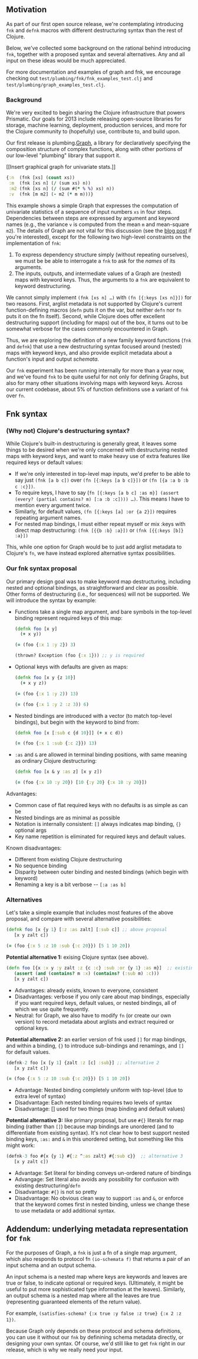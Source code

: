 ## Motivation

As part of our first open source release, we're contemplating introducing `fnk` and `defnk` macros with different destructuring syntax than the rest of Clojure.  

Below, we've collected some background on the rational behind introducing `fnk`, together with a proposed syntax and several alternatives.  Any and all input on these ideas would be much appreciated.

For more documentation and examples of graph and fnk, we encourage checking out `test/plumbing/fnk/fnk_examples_test.clj` and `test/plumbing/graph_examples_test.clj`.

### Background

We're very excited to begin sharing the Clojure infrastructure that powers Prismatic.  Our goals for 2013 include releasing open-source libraries for storage, machine learning, deployment, production services, and more for the Clojure community to (hopefully) use, contribute to, and build upon. 

Our first release is plumbing.[Graph], a library for declaratively specifying the composition structure of complex functions, along with other portions of our low-level "plumbing" library that support it. 

[[Insert graphical graph for univariate stats.]]

```clojure
{:n  (fnk [xs] (count xs))
 :m  (fnk [xs n] (/ (sum xs) n))
 :m2 (fnk [xs n] (/ (sum #(* % %) xs) n))
 :v  (fnk [m m2] (- m2 (* m m)))}
```
     
This example shows a simple Graph that expresses the computation of univariate statistics of a sequence of input numbers `xs` in four steps.  Dependencies between steps are expressed by argument and keyword names  (e.g., the variance `v` is computed from the mean `m` and mean-square `m2`).   The details of Graph are not vital for this discussion (see the [blog post](Graph) if you're interested), except for the following two high-level constraints on the implementation of `fnk`:

  1.  To express dependency structure simply (without repeating ourselves), we must be be able to interrogate a `fnk`  to ask for the *names* of its arguments.
  2.  The inputs, outputs, and intermediate values of a Graph are (nested) maps with keyword keys.  Thus, the arguments to a `fnk` are equivalent to keyword destructuring.

We cannot simply implement `(fnk [xs n] …)` with `(fn [{:keys [xs n]}])` for two reasons. First, arglist metadata is not supported by Clojure's current function-defining macros (`defn` puts it on the var, but neither `defn` nor `fn` puts it on the fn itself).  Second, while Clojure does offer excellent destructuring support (including for maps) out of the box, it turns out to be somewhat verbose for the cases commonly encountered in Graph.  

Thus, we are exploring the definition of a new family keyword functions (`fnk` and `defnk`) that use a new destructuring syntax focused around (nested) maps with keyword keys, and also provide explicit metadata about a function's input and output *schemata*. 

Our `fnk` experiment has been running internally for more than a year now, and we've found `fnk` to be quite useful for not only for defining Graphs, but also for many other situations involving maps with keyword keys.  Across our current codebase, about 5% of function definitions use a variant of `fnk` over `fn`.


## Fnk syntax

### (Why not) Clojure's destructuring syntax?

While Clojure's built-in destructuring is generally great, it leaves some things to be desired when we're only concerned with destructuring nested maps with keyword keys, and want to make heavy use of extra features like required keys or default values:

 * If we're only interested in top-level map inputs, we'd prefer to be able to say just `(fnk [a b c])` over `(fn [{:keys [a b c]}])` or `(fn [{a :a b :b c :c}])`. 
 * To require keys, I have to say (`fn [{:keys [a b c] :as m}] (assert (every? (partial contains? m) [:a :b :c]))) …)`.  This means I have to mention every argument twice.
 * Similarly, for default values, `(fn [{:keys [a] :or {a 2}])` requires repeating argument names.
 * For nested map bindings, I must either repeat myself or mix :keys with direct map destructuring: `(fnk [{{b :b} :a}])` or `(fnk [{{:keys [b]} :a}])`
 
 This, while one option for Graph would be to just add arglist metadata to Clojure's `fn`, we have instead explored alternative syntax possibilities.

### Our fnk syntax proposal

Our primary design goal was to make keyword map destructuring, including nested and optional bindings, as straightforward and clear as possible.  Other forms of destructuring (i.e., for sequences) will not be supported.  We will introduce the syntax by example:

 * Functions take a single map argument, and bare symbols in the top-level binding represent required keys of this map: 

    ```clojure
    (defnk foo [x y] 
      (+ x y))

    (= (foo {:x 1 :y 2}) 3)

    (thrown? Exception (foo {:x 1})) ;; y is required
    ```

 * Optional keys with defaults are given as maps:

    ```clojure
    (defnk foo [x y {z 10}] 
      (+ x y z))

    (= (foo {:x 1 :y 2)) 13)

    (= (foo {:x 1 :y 2 :z 3)) 6)
    ```

 * Nested bindings are introduced with a vector (to match top-level bindings), but begin with the keyword to bind from:

    ```clojure
    (defnk foo [x [:sub c {d 10}]] (+ x c d))

    (= (foo {:x 1 :sub {:c 2}}) 13)
    ```
 
 * `:as` and `&` are allowed in terminal binding positions, with same meaning as ordinary Clojure destructuring:
 
    ```clojure
    (defnk foo [x & y :as z] [x y z])

    (= (foo {:x 10 :y 20}) [10 {:y 20} {:x 10 :y 20}])
    ````
   
  
Advantages:

 * Common case of flat required keys with no defaults is as simple as can be
 * Nested bindings are as minimal as possible
 * Notation is internally consistent: `[]` always indicates map binding, `{}` optional args
 * Key name repetition is eliminated for required keys and default values.

Known disadvantages: 

 * Different from existing Clojure destructuring
 * No sequence binding
 * Disparity between outer binding and nested bindings (which begin with keyword)
 * Renaming a key is a bit verbose -- `[:a :as b]`
  

### Alternatives

Let's take a simple example that includes most features of the above proposal, and compare with several alternative possibilities: 

```clojure
(defnk foo [x {y 1} [:z :as zalt] [:sub c]] ;; above proposal
   [x y zalt c]) 

(= (foo {:x 5 :z 10 :sub {:c 20}}) [5 1 10 20])
```

**Potential alternative 1:** exising Clojure syntax (see above).

```clojure
(defn foo [{x :x y :y zalt :z {c :c} :sub :or {y 1} :as m}]  ;; existing syntax
   (assert (and (contains? m :x) (contains? (:sub m) :c)))
   [x y zalt c])
```

  * Advantages: already exists, known to everyone, consistent
  * Disadvantages: verbose if you only care about map bindings, especially if you want required keys, default values, or nested bindings, all of which we use quite frequently.
  * Neutral: for Graph, we also have to modify `fn` (or create our own version) to record metadata about arglists and extract required or optional keys.

**Potential alternative 2:** an earlier version of fnk used `[]` for map bindings, and within a binding, `{}` to introduce sub-bindings and renamings, and `[]` for default values.  

```clojure
(defnk-2 foo [x [y 1] {zalt :z [c] :sub}] ;; alternative 2
   [x y zalt c]) 

(= (foo {:x 5 :z 10 :sub {:c 20}}) [5 1 10 20])
```
  
 * Advantage: Nested binding completely uniform with top-level (due to extra level of syntax)
 * Disadvantage: Each nested binding requires two levels of syntax
 * Disadvantage: [] used for two things (map binding and default values)
     
**Potential alternative 3:** like primary proposal, but use `#{}` literals for map binding (rather than `[]`) because map bindings are unordered (and to differentiate from existing syntax).  It's not clear how to best support nested binding keys, `:as:` and `&` in this unordered setting, but something like this might work:

```clojure
(defnk-3 foo #{x {y 1} #{:z ^:as zalt} #{:sub c}}  ;; alternative 3
   [x y zalt c])
```
  
 * Advantage: Set literal for binding conveys un-ordered nature of bindings
 * Advangage: Set literal also avoids any possibility for confusion with existing destructuring/`defn`
 * Disadvantage: `#{}` is not so pretty
 * Disadvantage: No obvious clean way to support `:as` and `&`, or enforce that the keyword comes first in nested binding, unless we change these to use metadata or add additional syntax.
 
## Addendum: underlying metadata representation for `fnk`

For the purposes of Graph, a `fnk` is just a fn of a single map argument, which also responds to protocol fn `(io-schemata f)` that returns a pair of an input schema and an output schema.  

An input schema is a nested map where keys are keywords and leaves are true or false, to indicate optional or required keys.  (Ultimately, it might be useful to put more sophisticated type information at the leaves).  Similarly, an output schema is a nested map where all the leaves are true (representing guaranteed elements of the return value).

For example, `(satisfies-schema? {:x true :y false :z true} {:x 2 :z 1})`.

Because Graph only depends on these protocol and schema definitions, you can use it without our `fnk` by definining schema metadata directly, or designing your own syntax.  Of course, we'd still like to get `fnk` right in our release, which is why we really need your input.  
 

[Graph]: http://blog.getprismatic.com/blog/2012/10/1/prismatics-graph-at-strange-loop.html
